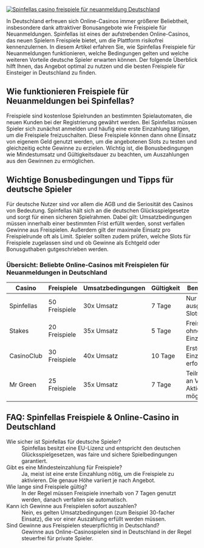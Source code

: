 [![Spinfellas casino freispiele für neuanmeldung Deutschland](https://123-caf.pages.dev/gitsignup.png)](https://vrmoo.ru/Bt82HjjY)

<div>   <p>In Deutschland erfreuen sich Online-Casinos immer größerer Beliebtheit, insbesondere dank attraktiver Bonusangebote wie Freispiele für Neuanmeldungen. Spinfellas ist eines der aufstrebenden Online-Casinos, das neuen Spielern Freispiele bietet, um die Plattform risikofrei kennenzulernen. In diesem Artikel erfahren Sie, wie Spinfellas Freispiele für Neuanmeldungen funktionieren, welche Bedingungen gelten und welche weiteren Vorteile deutsche Spieler erwarten können. Der folgende Überblick hilft Ihnen, das Angebot optimal zu nutzen und die besten Freispiele für Einsteiger in Deutschland zu finden.</p>  <h2>Wie funktionieren Freispiele für Neuanmeldungen bei Spinfellas?</h2> <p>Freispiele sind kostenlose Spielrunden an bestimmten Spielautomaten, die neuen Kunden bei der Registrierung gewährt werden. Bei Spinfellas müssen Spieler sich zunächst anmelden und häufig eine erste Einzahlung tätigen, um die Freispiele freizuschalten. Diese Freispiele können dann ohne Einsatz von eigenem Geld genutzt werden, um die angebotenen Slots zu testen und gleichzeitig echte Gewinne zu erzielen. Wichtig ist, die Bonusbedingungen wie Mindestumsatz und Gültigkeitsdauer zu beachten, um Auszahlungen aus den Gewinnen zu ermöglichen.</p>  <h2>Wichtige Bonusbedingungen und Tipps für deutsche Spieler</h2> <p>Für deutsche Nutzer sind vor allem die AGB und die Seriosität des Casinos von Bedeutung. Spinfellas hält sich an die deutschen Glücksspielgesetze und sorgt für einen sicheren Spielrahmen. Dabei gilt: Umsatzbedingungen müssen innerhalb einer bestimmten Frist erfüllt werden, sonst verfallen Gewinne aus Freispielen. Außerdem gilt der maximale Einsatz pro Freispielrunde oft als Limit. Spieler sollten zudem prüfen, welche Slots für Freispiele zugelassen sind und ob Gewinne als Echtgeld oder Bonusguthaben gutgeschrieben werden.</p>  <h3>Übersicht: Beliebte Online-Casinos mit Freispielen für Neuanmeldungen in Deutschland</h3> <table>   <thead>     <tr>       <th>Casino</th>       <th>Freispiele</th>       <th>Umsatzbedingungen</th>       <th>Gültigkeit</th>       <th>Bemerkung</th>     </tr>   </thead>   <tbody>     <tr>       <td>Spinfellas</td>       <td>50 Freispiele</td>       <td>30x Umsatz</td>       <td>7 Tage</td>       <td>Nur ausgewählte Slots</td>     </tr>     <tr>       <td>Stakes</td>       <td>20 Freispiele</td>       <td>35x Umsatz</td>       <td>5 Tage</td>       <td>Freispiele ohne Einzahlung</td>     </tr>     <tr>       <td>CasinoClub</td>       <td>30 Freispiele</td>       <td>40x Umsatz</td>       <td>10 Tage</td>       <td>Erste Einzahlung erforderlich</td>     </tr>     <tr>       <td>Mr Green</td>       <td>25 Freispiele</td>       <td>35x Umsatz</td>       <td>7 Tage</td>       <td>Teilnahme an VIP-Aktionen möglich</td>     </tr>   </tbody> </table>  <h2>FAQ: Spinfellas Freispiele & Online-Casino in Deutschland</h2> <dl>   <dt>Wie sicher ist Spinfellas für deutsche Spieler?</dt>   <dd>Spinfellas besitzt eine EU-Lizenz und entspricht den deutschen Glücksspielgesetzen, was faire und sichere Spielbedingungen garantiert.</dd>      <dt>Gibt es eine Mindesteinzahlung für Freispiele?</dt>   <dd>Ja, meist ist eine erste Einzahlung nötig, um die Freispiele zu aktivieren. Die genaue Höhe variiert je nach Angebot.</dd>      <dt>Wie lange sind Freispiele gültig?</dt>   <dd>In der Regel müssen Freispiele innerhalb von 7 Tagen genutzt werden, danach verfallen sie automatisch.</dd>      <dt>Kann ich Gewinne aus Freispielen sofort auszahlen?</dt>   <dd>Nein, es gelten Umsatzbedingungen (zum Beispiel 30-facher Einsatz), die vor einer Auszahlung erfüllt werden müssen.</dd>      <dt>Sind Gewinne aus Freispielen steuerpflichtig in Deutschland?</dt>   <dd>Gewinne aus Online-Casinospielen sind in Deutschland in der Regel steuerfrei für private Spieler.</dd> </dl> </div>
